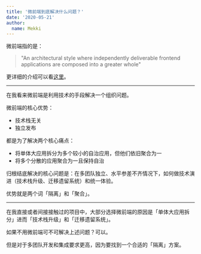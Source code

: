 ```yaml
---
title: '微前端到底解决什么问题？'
date: '2020-05-21'
author:
  name: Mekki
---
```


微前端指的是：

> "An architectural style where independently deliverable frontend applications are composed into a greater whole"

更详细的介绍可以看[这里](https://martinfowler.com/articles/micro-frontends.html)。

---

在我看来微前端是利用技术的手段解决一个组织问题。

微前端的核心优势：

- 技术栈无关
- 独立发布

都是为了解决两个核心痛点：

- 将单体大应用拆分为多个较小的自治应用，但他们依旧聚合为一
- 将多个分散的应用聚合为一且保持自治

归根结底解决的核心问题是：在多团队独立、水平参差不齐情况下，如何做技术演进（技术栈升级、迁移遗留系统）和统一体验。

优势就是两个词「隔离」和「聚合」。

---

在我直接或者间接接触过的项目中，大部分选择微前端的原因是「单体大应用拆分」进而「技术栈升级」和「迁移遗留系统」。

如果不用微前端可不可解决上述问题？可以。

但是对于多团队开发和集成要求更高，因为要找到一个合适的「隔离」方案。